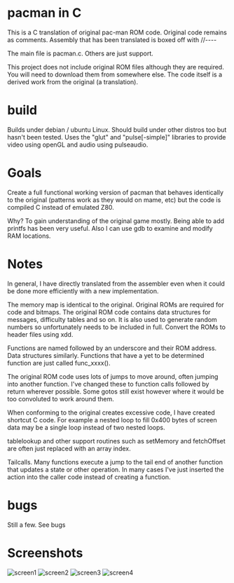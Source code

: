 pacman in C
===========
This is a C translation of original pac-man ROM code.  Original code remains as
comments.  Assembly that has been translated is boxed off with //---- 

The main file is pacman.c.  Others are just support.

This project does not include original ROM files although they are required.
You will need to download them from somewhere else.  The code itself is a
derived work from the original (a translation).

build
=====
Builds under debian / ubuntu Linux.  Should build under other distros too but
hasn't been tested.  Uses the "glut" and "pulse[-simple]" libraries to provide video
using openGL and audio using pulseaudio.

Goals
=====
Create a full functional working version of pacman that behaves identically to
the original (patterns work as they would on mame, etc) but the code is compiled
C instead of emulated Z80.

Why?  To gain understanding of the original game mostly.  Being able to add
printfs has been very useful.  Also I can use gdb to examine and modify RAM
locations.

Notes
=====

In general, I have directly translated from the assembler even when it could be
done more efficiently with a new implementation.

The memory map is identical to the original.  Original ROMs are required for
code and bitmaps.  The original ROM code contains data structures for messages,
difficulty tables and so on.  It is also used to generate random numbers so
unfortunately needs to be included in full.  Convert the ROMs to header files
using xdd.

Functions are named followed by an underscore and their ROM address.  Data
structures similarly.  Functions that have a yet to be determined function are
just called func_xxxx().

The original ROM code uses lots of jumps to move around, often jumping into
another function.  I've changed these to function calls followed by return
wherever possible.  Some gotos still exist however where it would be too
convoluted to work around them.

When conforming to the original creates excessive code, I have created shortcut
C code.  For example a nested loop to fill 0x400 bytes of screen data may be a
single loop instead of two nested loops.

tablelookup and other support routines such as setMemory and fetchOffset are
often just replaced with an array index.

Tailcalls.  Many functions execute a jump to the tail end of another
function that updates a state or other operation.  In many cases I've just
inserted the action into the caller code instead of creating a function.

bugs
====

Still a few.  See bugs

Screenshots
===========
![screen1](screenshots/Screenshot_2024-04-25_08-46-43.png)
![screen2](screenshots/Screenshot_2024-04-25_08-47-23.png)
![screen3](screenshots/Screenshot_2024-04-25_08-50-21.png)
![screen4](screenshots/Screenshot_2024-04-25_08-51-13.png)
